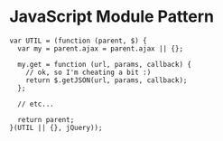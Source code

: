 # JavaScript Module Pattern

	var UTIL = (function (parent, $) {
	  var my = parent.ajax = parent.ajax || {};
	
	  my.get = function (url, params, callback) {
	    // ok, so I'm cheating a bit :)
	    return $.getJSON(url, params, callback);
	  };
	
	  // etc...
	
	  return parent;
	}(UTIL || {}, jQuery));
